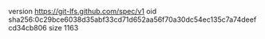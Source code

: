 version https://git-lfs.github.com/spec/v1
oid sha256:0c29bce6038d35abf33cd71d652aa56f70a30dc54ec135c7a74deefcd34cb806
size 1163
